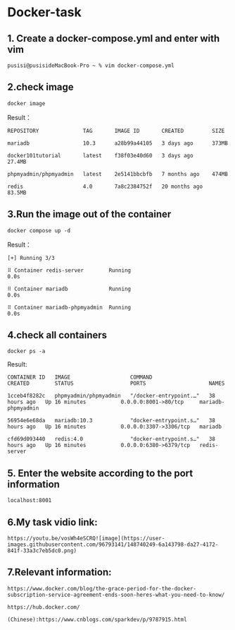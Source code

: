 # Docker-task

## 1. Create a docker-compose.yml and enter with vim

    pusisi@pusisideMacBook-Pro ~ % vim docker-compose.yml
    
## 2.check image
 
    docker image
    
Result：
 
    REPOSITORY              TAG       IMAGE ID       CREATED         SIZE
    
    mariadb                 10.3      a28b99a44105   3 days ago      373MB
    
    docker101tutorial       latest    f38f03e40d60   3 days ago      27.4MB
    
    phpmyadmin/phpmyadmin   latest    2e5141bbcbfb   7 months ago    474MB
    
    redis                   4.0       7a8c2384752f   20 months ago   83.5MB
    
## 3.Run the image out of the container

    docker compose up -d
    
Result：
    
    [+] Running 3/3
    
    ⠿ Container redis-server        Running                                   0.0s
    
    ⠿ Container mariadb             Running                                   0.0s
    
    ⠿ Container mariadb-phpmyadmin  Running                                   0.0s
    
## 4.check all containers

    docker ps -a
   
Result:

    CONTAINER ID   IMAGE                   COMMAND                  CREATED        STATUS                  PORTS                    NAMES
    
    1cceb4f8282c   phpmyadmin/phpmyadmin   "/docker-entrypoint.…"   38 hours ago   Up 16 minutes           0.0.0.0:8001->80/tcp     mariadb-phpmyadmin
    
    56954e6e68da   mariadb:10.3            "docker-entrypoint.s…"   38 hours ago   Up 16 minutes           0.0.0.0:3307->3306/tcp   mariadb
    
    cfd69d093440   redis:4.0               "docker-entrypoint.s…"   38 hours ago   Up 16 minutes           0.0.0.0:6380->6379/tcp   redis-server
    
## 5. Enter the website according to the port information

    localhost:8001
    
## 6.My task vidio link:

    https://youtu.be/vosWh4eSCRQ![image](https://user-images.githubusercontent.com/96793141/148740249-6a143798-da27-4172-841f-33a3c7eb5dc0.png)
    
## 7.Relevant information:

    https://www.docker.com/blog/the-grace-period-for-the-docker-subscription-service-agreement-ends-soon-heres-what-you-need-to-know/
    
    https://hub.docker.com/
    
    (Chinese):https://www.cnblogs.com/sparkdev/p/9787915.html
    
    

    

    
    

 

    



